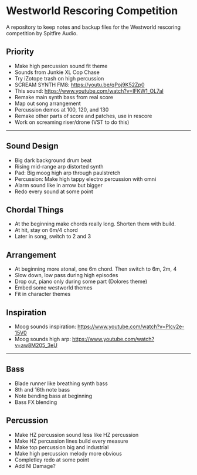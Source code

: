 # Westworld Rescoring Competition
A repository to keep notes and backup files for the Westworld rescoring competition by Spitfire Audio. 

## Priority
- Make high percussion sound fit theme
- Sounds from Junkie XL Cop Chase
- Try iZotope trash on high percussion
- SCREAM SYNTH FM8: https://youtu.be/qPoj9K52Zp0
- This sound: https://www.youtube.com/watch?v=IFKW1_OL7aI
- Remake main synth bass from real score
- Map out song arrangement
- Percussion demos at 100, 120, and 130
- Remake other parts of score and patches, use in rescore
- Work on screaming riser/drone (VST to do this)

---
## Sound Design
 - Big dark background drum beat
 - Rising mid-range arp distorted synth
 - Pad: Big moog high arp through paulstretch
 - Percussion: Make high tappy electro percussion with omni
 - Alarm sound like in arrow but bigger
 - Redo every sound at some point
 
 ## Chordal Things
 - At the beginning make chords really long. Shorten them with build. 
 - At hit, stay on 6m/4 chord
 - Later in song, switch to 2 and 3
 
 ## Arrangement
 - At beginning more atonal, one 6m chord. Then switch to 6m, 2m, 4
 - Slow down, low pass during high episodes
 - Drop out, piano only during some part (Dolores theme)
 - Embed some westworld themes
 - Fit in character themes

## Inspiration
- Moog sounds inspiration: https://www.youtube.com/watch?v=Plcv2e-15V0
- Moog sounds high arp: https://www.youtube.com/watch?v=aw8M205_3eU

---

## Bass
- Blade runner like breathing synth bass
- 8th and 16th note bass
- Note bending bass at beginning
- Bass FX blending

## Percussion
- Make HZ percussion sound less like HZ percussion
- Make HZ percussion lines build every measure
- Make top percussion big and industrial
- Make high percussion melody more obvious
- Completley redo at some point
- Add NI Damage?
